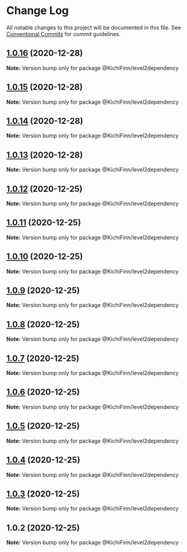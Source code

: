# Change Log

All notable changes to this project will be documented in this file.
See [Conventional Commits](https://conventionalcommits.org) for commit guidelines.

## [1.0.16](https://github.com/KichiFinn/check-lerna-publish/compare/@KichiFinn/level2dependency@1.0.15...@KichiFinn/level2dependency@1.0.16) (2020-12-28)

**Note:** Version bump only for package @KichiFinn/level2dependency





## [1.0.15](https://github.com/KichiFinn/check-lerna-publish/compare/@KichiFinn/level2dependency@1.0.14...@KichiFinn/level2dependency@1.0.15) (2020-12-28)

**Note:** Version bump only for package @KichiFinn/level2dependency





## [1.0.14](https://github.com/KichiFinn/check-lerna-publish/compare/@KichiFinn/level2dependency@1.0.13...@KichiFinn/level2dependency@1.0.14) (2020-12-28)

**Note:** Version bump only for package @KichiFinn/level2dependency





## [1.0.13](https://github.com/KichiFinn/check-lerna-publish/compare/@KichiFinn/level2dependency@1.0.12...@KichiFinn/level2dependency@1.0.13) (2020-12-28)

**Note:** Version bump only for package @KichiFinn/level2dependency





## [1.0.12](https://github.com/KichiFinn/check-lerna-publish/compare/@KichiFinn/level2dependency@1.0.11...@KichiFinn/level2dependency@1.0.12) (2020-12-25)

**Note:** Version bump only for package @KichiFinn/level2dependency





## [1.0.11](https://github.com/KichiFinn/check-lerna-publish/compare/@KichiFinn/level2dependency@1.0.10...@KichiFinn/level2dependency@1.0.11) (2020-12-25)

**Note:** Version bump only for package @KichiFinn/level2dependency





## [1.0.10](https://github.com/KichiFinn/check-lerna-publish/compare/@KichiFinn/level2dependency@1.0.9...@KichiFinn/level2dependency@1.0.10) (2020-12-25)

**Note:** Version bump only for package @KichiFinn/level2dependency





## [1.0.9](https://github.com/KichiFinn/check-lerna-publish/compare/@KichiFinn/level2dependency@1.0.8...@KichiFinn/level2dependency@1.0.9) (2020-12-25)

**Note:** Version bump only for package @KichiFinn/level2dependency





## [1.0.8](https://github.com/KichiFinn/check-lerna-publish/compare/@KichiFinn/level2dependency@1.0.7...@KichiFinn/level2dependency@1.0.8) (2020-12-25)

**Note:** Version bump only for package @KichiFinn/level2dependency





## [1.0.7](https://github.com/KichiFinn/check-lerna-publish/compare/@KichiFinn/level2dependency@1.0.6...@KichiFinn/level2dependency@1.0.7) (2020-12-25)

**Note:** Version bump only for package @KichiFinn/level2dependency





## [1.0.6](https://github.com/KichiFinn/check-lerna-publish/compare/@KichiFinn/level2dependency@1.0.5...@KichiFinn/level2dependency@1.0.6) (2020-12-25)

**Note:** Version bump only for package @KichiFinn/level2dependency





## [1.0.5](https://github.com/KichiFinn/check-lerna-publish/compare/@KichiFinn/level2dependency@1.0.4...@KichiFinn/level2dependency@1.0.5) (2020-12-25)

**Note:** Version bump only for package @KichiFinn/level2dependency





## [1.0.4](https://github.com/KichiFinn/check-lerna-publish/compare/@KichiFinn/level2dependency@1.0.3...@KichiFinn/level2dependency@1.0.4) (2020-12-25)

**Note:** Version bump only for package @KichiFinn/level2dependency





## [1.0.3](https://github.com/KichiFinn/check-lerna-publish/compare/@KichiFinn/level2dependency@1.0.2...@KichiFinn/level2dependency@1.0.3) (2020-12-25)

**Note:** Version bump only for package @KichiFinn/level2dependency





## 1.0.2 (2020-12-25)

**Note:** Version bump only for package @KichiFinn/level2dependency
